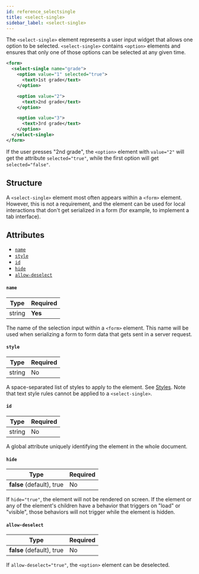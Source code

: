 ```yaml
---
id: reference_selectsingle
title: <select-single>
sidebar_label: <select-single>
---
```


The `<select-single>` element represents a user input widget that allows one option to be selected. `<select-single>` contains `<option>` elements and ensures that only one of those options can be selected at any given time.

```xml
<form>
  <select-single name="grade">
    <option value="1" selected="true">
      <text>1st grade</text>
    </option>

    <option value="2">
      <text>2nd grade</text>
    </option>

    <option value="3">
      <text>3rd grade</text>
    </option>
  </select-single>
</form>
```

If the user presses "2nd grade", the `<option>` element with `value="2"` will get the attribute `selected="true"`, while the first option will get `selected="false"`.

## Structure

A `<select-single>` element most often appears within a `<form>` element. However, this is not a requirement, and the element can be used for local interactions that don't get serialized in a form (for example, to implement a tab interface).

## Attributes

- [`name`](#name)
- [`style`](#style)
- [`id`](#id)
- [`hide`](#hide)
- [`allow-deselect`](#allow-deselect)

#### `name`

| Type   | Required |
| ------ | -------- |
| string | **Yes**  |

The name of the selection input within a `<form>` element. This name will be used when serializing a form to form data that gets sent in a server request.

#### `style`

| Type   | Required |
| ------ | -------- |
| string | No       |

A space-separated list of styles to apply to the element. See [Styles](/docs/reference_style). Note that text style rules cannot be applied to a `<select-single>`.

#### `id`

| Type   | Required |
| ------ | -------- |
| string | No       |

A global attribute uniquely identifying the element in the whole document.

#### `hide`

| Type                      | Required |
| ------------------------- | -------- |
| **false** (default), true | No       |

If `hide="true"`, the element will not be rendered on screen. If the element or any of the element's children have a behavior that triggers on "load" or "visible", those behaviors will not trigger while the element is hidden.

#### `allow-deselect`

| Type                      | Required |
| ------------------------- | -------- |
| **false** (default), true | No       |

If `allow-deselect="true"`, the `<option>` element can be deselected.
